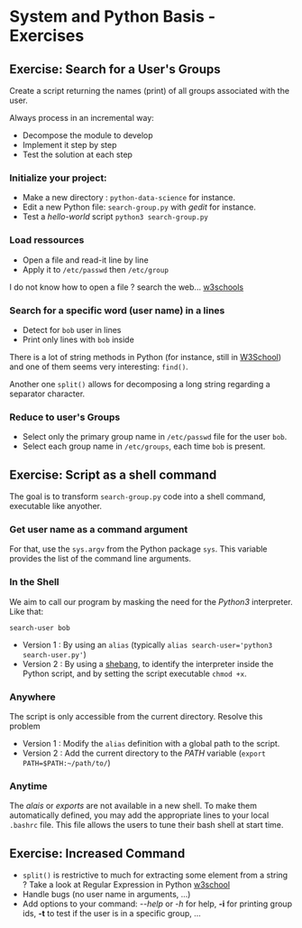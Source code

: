 # System and Python Basis - Exercises

## Exercise: Search for a User's Groups

Create a script returning the names (print) of all groups associated with the user.

Always process in an incremental way:

- Decompose the module to develop
- Implement it step by step
- Test the solution at each step


### Initialize your project:

- Make a new directory : `python-data-science` for instance.
- Edit a new Python file: `search-group.py` with *gedit* for instance.
- Test a *hello-world* script `python3 search-group.py`


### Load ressources

- Open a file and read-it line by line
- Apply it to `/etc/passwd` then `/etc/group`

I do not know how to open a file ? search the web... [w3schools](https://www.w3schools.com/python/python_file_handling.asp)


### Search for a specific word (user name) in a lines

- Detect for `bob` user in lines
- Print only lines with `bob` inside

There is a lot of string methods in Python (for instance, still in [W3School](https://www.w3schools.com/python/python_strings_methods.asp))
and one of them seems very interesting: `find()`.

Another one `split()` allows for decomposing a long string regarding a separator character.


### Reduce to user's Groups

- Select only the primary group name in `/etc/passwd` file for the user `bob`.
- Select each group name in `/etc/groups`, each time `bob` is present.


## Exercise: Script as a shell command


The goal is to transform `search-group.py` code into a shell command, executable like anyother.


### Get user name as a command argument


For that, use the `sys.argv` from the Python package `sys`. This variable provides the list of the command line arguments.


### In the Shell

We aim to call our program by masking the need for the _Python3_ interpreter. 
Like that: 

```shell
search-user bob
```

- Version 1 : By using an `alias` (typically `alias search-user='python3 search-user.py'`)
- Version 2 : By using a [shebang](https://fr.wikipedia.org/wiki/Shebang), to identify the interpreter inside the Python script, and by setting the script executable `chmod +x`.


### Anywhere

The script is only accessible from the current directory. 
Resolve this problem

- Version 1 : Modify the `alias` definition with a global path to the script.
- Version 2 : Add the current directory to the _PATH_ variable (`export PATH=$PATH:~/path/to/`)


### Anytime

The _alais_ or _exports_ are not available in a new shell. 
To make them automatically defined, you may add the appropriate lines to your local `.bashrc` file. 
This file allows the users to tune their bash shell at start time.


## Exercise: Increased Command

- `split()` is restrictive to much for extracting some element from a string ? Take a look at Regular Expression in Python [w3school](https://www.w3schools.com/python/python_regex.asp)
- Handle bugs (no user name in arguments, ...)
- Add options to your command: *--help* or *-h* for help, **-i** for printing group ids, **-t** to test if the user is in a specific group, ...
